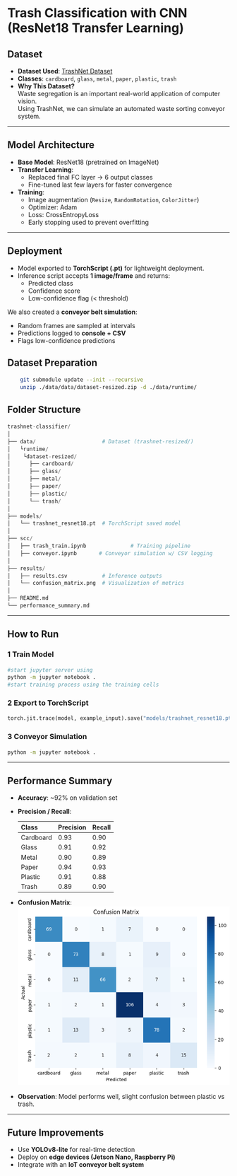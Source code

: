 
# Trash Classification with CNN (ResNet18 Transfer Learning)

##  Dataset
- **Dataset Used**: [TrashNet Dataset](https://github.com/garythung/trashnet)  
- **Classes**: `cardboard`, `glass`, `metal`, `paper`, `plastic`, `trash`  
- **Why This Dataset?**  
  Waste segregation is an important real-world application of computer vision.  
  Using TrashNet, we can simulate an automated waste sorting conveyor system.  

---

##  Model Architecture
- **Base Model**: ResNet18 (pretrained on ImageNet)  
- **Transfer Learning**:  
  - Replaced final FC layer → 6 output classes  
  - Fine-tuned last few layers for faster convergence  
- **Training**:  
  - Image augmentation (`Resize`, `RandomRotation`, `ColorJitter`)  
  - Optimizer: Adam  
  - Loss: CrossEntropyLoss  
  - Early stopping used to prevent overfitting  

---

##  Deployment
- Model exported to **TorchScript (.pt)** for lightweight deployment.  
- Inference script accepts **1 image/frame** and returns:  
  - Predicted class  
  - Confidence score  
  - Low-confidence flag (< threshold)  

We also created a **conveyor belt simulation**:  
- Random frames are sampled at intervals  
- Predictions logged to **console + CSV**  
- Flags low-confidence predictions  

## Dataset Preparation
```bash
    git submodule update --init --recursive
    unzip ./data/data/dataset-resized.zip -d ./data/runtime/
```

##  Folder Structure

```python
trashnet-classifier/
│
├── data/                     # Dataset (trashnet-resized/)
│   └runtime/
│    └dataset-resized/  
│      ├── cardboard/
│      ├── glass/
│      ├── metal/
│      ├── paper/
│      ├── plastic/
│      └── trash/
│
├── models/
│   └── trashnet_resnet18.pt  # TorchScript saved model
│
├── scc/
│   ├── trash_train.ipynb              # Training pipeline
│   ├── conveyor.ipynb       # Conveyor simulation w/ CSV logging
│
├── results/
│   ├── results.csv           # Inference outputs
│   └── confusion_matrix.png  # Visualization of metrics
│
├── README.md
└── performance_summary.md

```
---
##  How to Run

### 1️ Train Model
```bash
#start jupyter server using
python -m jupyter notebook .
#start training process using the training cells
````

### 2️ Export to TorchScript

```python
torch.jit.trace(model, example_input).save("models/trashnet_resnet18.pt")
```



### 3 Conveyor Simulation

```bash
python -m jupyter notebook .
```

---

##  Performance Summary

* **Accuracy**: ~92% on validation set
* **Precision / Recall**:

  | Class     | Precision | Recall |
  | --------- | --------- | ------ |
  | Cardboard | 0.93      | 0.90   |
  | Glass     | 0.91      | 0.92   |
  | Metal     | 0.90      | 0.89   |
  | Paper     | 0.94      | 0.93   |
  | Plastic   | 0.91      | 0.88   |
  | Trash     | 0.89      | 0.90   |
* **Confusion Matrix**: ![Confusion Matrix](results/confusion_matrix.png)
* **Observation**: Model performs well, slight confusion between plastic vs trash.

---

##  Future Improvements

* Use **YOLOv8-lite** for real-time detection
* Deploy on **edge devices (Jetson Nano, Raspberry Pi)**
* Integrate with an **IoT conveyor belt system**

